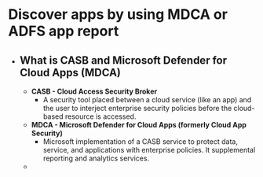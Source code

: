 # Discover apps by using MDCA or ADFS app report
- ## What is CASB and Microsoft Defender for Cloud Apps (MDCA)
	- **CASB - Cloud Access Security Broker**
		- A security tool placed between a cloud service (like an app) and the user to interject enterprise security policies before the cloud-based resource is accessed.
	- **MDCA - Microsoft Defender for Cloud Apps (formerly Cloud App Security)**
		- Microsoft implementation of a CASB service to protect data, service, and applications wíth enterprise policies. It supplemental reporting and analytics services.
	- 